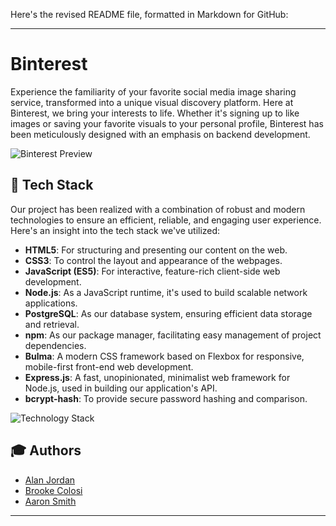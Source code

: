 Here's the revised README file, formatted in Markdown for GitHub:

---

# Binterest

Experience the familiarity of your favorite social media image sharing service, transformed into a unique visual discovery platform. Here at Binterest, we bring your interests to life. Whether it's signing up to like images or saving your favorite visuals to your personal profile, Binterest has been meticulously designed with an emphasis on backend development.

![Binterest Preview](https://github.com/alanbjordan/Bintrest/raw/master/public/images/readme.png)

## 🚀 Tech Stack

Our project has been realized with a combination of robust and modern technologies to ensure an efficient, reliable, and engaging user experience. Here's an insight into the tech stack we've utilized:

- **HTML5**: For structuring and presenting our content on the web.
- **CSS3**: To control the layout and appearance of the webpages.
- **JavaScript (ES5)**: For interactive, feature-rich client-side web development.
- **Node.js**: As a JavaScript runtime, it's used to build scalable network applications.
- **PostgreSQL**: As our database system, ensuring efficient data storage and retrieval.
- **npm**: As our package manager, facilitating easy management of project dependencies.
- **Bulma**: A modern CSS framework based on Flexbox for responsive, mobile-first front-end web development.
- **Express.js**: A fast, unopinionated, minimalist web framework for Node.js, used in building our application's API.
- **bcrypt-hash**: To provide secure password hashing and comparison.

![Technology Stack](/public/images/tech.png)

## 🎓 Authors

- [Alan Jordan](https://github.com/alanbjordan)
- [Brooke Colosi](https://github.com/bdcolosi)
- [Aaron Smith](https://github.com/aaroncosmith)

---

